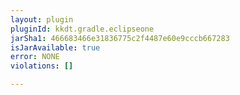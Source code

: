 ```yaml
---
layout: plugin
pluginId: kkdt.gradle.eclipseone
jarSha1: 466683466e31836775c2f4487e60e9cccb667283
isJarAvailable: true
error: NONE
violations: []

---
```

